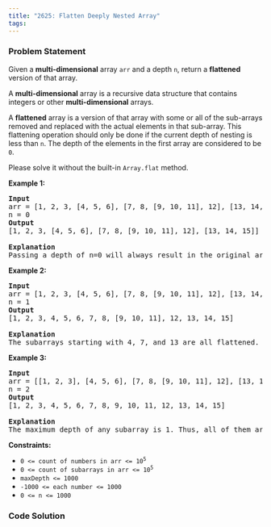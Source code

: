 ```yaml
---
title: "2625: Flatten Deeply Nested Array"
tags:
---
```

### Problem Statement

<p>Given a <strong>multi-dimensional</strong> array <code>arr</code> and a depth <code>n</code>, return a <strong>flattened</strong> version of that array.</p>

<p>A <strong>multi-dimensional</strong> array is a recursive data structure that contains integers or other <strong>multi-dimensional</strong> arrays.</p>

<p>A <strong>flattened</strong> array is a version of that array with some or all of the sub-arrays removed and replaced with the actual elements in that sub-array. This flattening operation should only be done if the current depth of nesting is less than <code>n</code>. The depth of the elements in the first array are considered to be <code>0</code>.</p>

<p>Please solve it without the built-in <code>Array.flat</code> method.</p>


<p><strong class="example">Example 1:</strong></p>

<pre>
<strong>Input</strong>
arr = [1, 2, 3, [4, 5, 6], [7, 8, [9, 10, 11], 12], [13, 14, 15]]
n = 0
<strong>Output</strong>
[1, 2, 3, [4, 5, 6], [7, 8, [9, 10, 11], 12], [13, 14, 15]]

<strong>Explanation</strong>
Passing a depth of n=0 will always result in the original array. This is because the smallest possible depth of a subarray (0) is not less than n=0. Thus, no subarray should be flattened. </pre>

<p><strong class="example">Example 2:</strong></p>

<pre>
<strong>Input</strong>
arr = [1, 2, 3, [4, 5, 6], [7, 8, [9, 10, 11], 12], [13, 14, 15]]
n = 1
<strong>Output</strong>
[1, 2, 3, 4, 5, 6, 7, 8, [9, 10, 11], 12, 13, 14, 15]

<strong>Explanation</strong>
The subarrays starting with 4, 7, and 13 are all flattened. This is because their depth of 0 is less than 1. However [9, 10, 11] remains unflattened because its depth is 1.</pre>

<p><strong class="example">Example 3:</strong></p>

<pre>
<strong>Input</strong>
arr = [[1, 2, 3], [4, 5, 6], [7, 8, [9, 10, 11], 12], [13, 14, 15]]
n = 2
<strong>Output</strong>
[1, 2, 3, 4, 5, 6, 7, 8, 9, 10, 11, 12, 13, 14, 15]

<strong>Explanation</strong>
The maximum depth of any subarray is 1. Thus, all of them are flattened.</pre>


<p><strong>Constraints:</strong></p>

<ul>
	<li><code>0 &lt;= count of numbers in arr &lt;= 10<sup>5</sup></code></li>
	<li><code>0 &lt;= count of subarrays in arr &lt;= 10<sup>5</sup></code></li>
	<li><code>maxDepth &lt;= 1000</code></li>
	<li><code>-1000 &lt;= each number &lt;= 1000</code></li>
	<li><code><font face="monospace">0 &lt;= n &lt;= 1000</font></code></li>
</ul>


### Code Solution

```python

```
